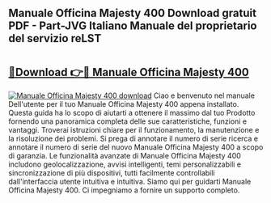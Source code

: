 ## Manuale Officina Majesty 400 Download gratuit PDF - Part-JVG Italiano Manuale del proprietario del servizio reLST

# <h2><a href="http://df965n.blite.top/?on=Manuale+Officina+Majesty+400">🔗Download 👉🔴 Manuale Officina Majesty 400</a></h2>

[![Manuale Officina Majesty 400 download](https://i.imgur.com/lujVjoI.png)](http://df965n.blite.top/?on=Manuale+Officina+Majesty+400)
Ciao e benvenuto nel manuale Dell'utente per il tuo Manuale Officina Majesty 400 appena installato. Questa guida ha lo scopo di aiutarti a ottenere il massimo dal tuo Prodotto fornendo una panoramica completa delle sue caratteristiche, funzioni e vantaggi. Troverai istruzioni chiare per il funzionamento, la manutenzione e la risoluzione dei problemi. Si prega di annotare il numero di serie ricerca e annotare il numero di serie del nuovo Manuale Officina Majesty 400 a scopo di garanzia. Le funzionalità avanzate di Manuale Officina Majesty 400 includono geolocalizzazione, avvisi intelligenti, temi personalizzabili e sincronizzazione di più dispositivi, tutti facilmente controllabili dall'interfaccia utente intuitiva e intuitiva. Siamo qui per guidarti Manuale Officina Majesty 400. Ci impegniamo a fornire un supporto completo.
